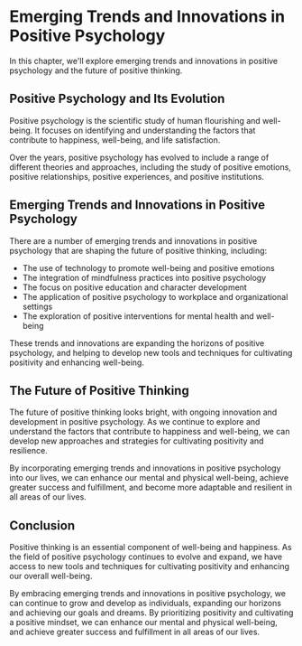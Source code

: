 Emerging Trends and Innovations in Positive Psychology
==================================================================================================

In this chapter, we'll explore emerging trends and innovations in positive psychology and the future of positive thinking.

Positive Psychology and Its Evolution
-------------------------------------

Positive psychology is the scientific study of human flourishing and well-being. It focuses on identifying and understanding the factors that contribute to happiness, well-being, and life satisfaction.

Over the years, positive psychology has evolved to include a range of different theories and approaches, including the study of positive emotions, positive relationships, positive experiences, and positive institutions.

Emerging Trends and Innovations in Positive Psychology
------------------------------------------------------

There are a number of emerging trends and innovations in positive psychology that are shaping the future of positive thinking, including:

* The use of technology to promote well-being and positive emotions
* The integration of mindfulness practices into positive psychology
* The focus on positive education and character development
* The application of positive psychology to workplace and organizational settings
* The exploration of positive interventions for mental health and well-being

These trends and innovations are expanding the horizons of positive psychology, and helping to develop new tools and techniques for cultivating positivity and enhancing well-being.

The Future of Positive Thinking
-------------------------------

The future of positive thinking looks bright, with ongoing innovation and development in positive psychology. As we continue to explore and understand the factors that contribute to happiness and well-being, we can develop new approaches and strategies for cultivating positivity and resilience.

By incorporating emerging trends and innovations in positive psychology into our lives, we can enhance our mental and physical well-being, achieve greater success and fulfillment, and become more adaptable and resilient in all areas of our lives.

Conclusion
----------

Positive thinking is an essential component of well-being and happiness. As the field of positive psychology continues to evolve and expand, we have access to new tools and techniques for cultivating positivity and enhancing our overall well-being.

By embracing emerging trends and innovations in positive psychology, we can continue to grow and develop as individuals, expanding our horizons and achieving our goals and dreams. By prioritizing positivity and cultivating a positive mindset, we can enhance our mental and physical well-being, and achieve greater success and fulfillment in all areas of our lives.


